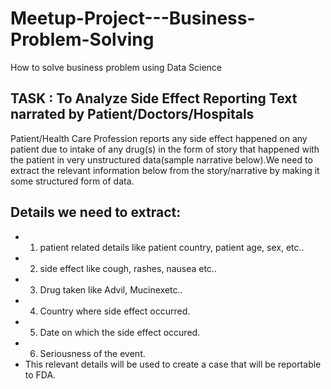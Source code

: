 # Meetup-Project---Business-Problem-Solving
How to solve business problem using Data Science
## TASK : To Analyze Side Effect Reporting Text narrated by Patient/Doctors/Hospitals
Patient/Health Care Profession reports any side effect happened on any patient due to intake of any drug(s) in the form of story that happened with the patient in very unstructured data(sample narrative below).We need to extract the relevant information below from the story/narrative by making it some structured form of data.
## Details we need to extract: 
- 1) patient related details like patient country, patient age, sex, etc.. 
- 2) side effect like cough, rashes, nausea etc.. 
- 3) Drug taken like Advil, Mucinexetc.. 
- 4) Country where side effect occurred. 
- 5) Date on which the side effect occured. 
- 6) Seriousness of the event.
- This relevant details will be used to create a case that will be reportable to FDA.


